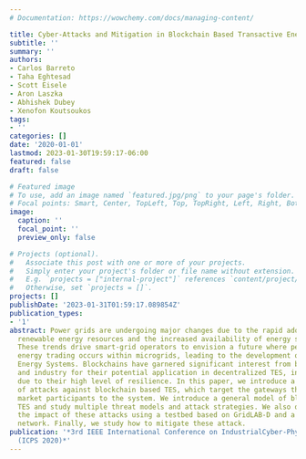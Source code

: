 ```yaml
---
# Documentation: https://wowchemy.com/docs/managing-content/

title: Cyber-Attacks and Mitigation in Blockchain Based Transactive Energy Systems
subtitle: ''
summary: ''
authors:
- Carlos Barreto
- Taha Eghtesad
- Scott Eisele
- Aron Laszka
- Abhishek Dubey
- Xenofon Koutsoukos
tags:
- ''
categories: []
date: '2020-01-01'
lastmod: 2023-01-30T19:59:17-06:00
featured: false
draft: false

# Featured image
# To use, add an image named `featured.jpg/png` to your page's folder.
# Focal points: Smart, Center, TopLeft, Top, TopRight, Left, Right, BottomLeft, Bottom, BottomRight.
image:
  caption: ''
  focal_point: ''
  preview_only: false

# Projects (optional).
#   Associate this post with one or more of your projects.
#   Simply enter your project's folder or file name without extension.
#   E.g. `projects = ["internal-project"]` references `content/project/deep-learning/index.md`.
#   Otherwise, set `projects = []`.
projects: []
publishDate: '2023-01-31T01:59:17.089854Z'
publication_types:
- '1'
abstract: Power grids are undergoing major changes due to the rapid adoption of intermittent
  renewable energy resources and the increased availability of energy storage devices.
  These trends drive smart-grid operators to envision a future where peer-to-peer
  energy trading occurs within microgrids, leading to the development of Transactive
  Energy Systems. Blockchains have garnered significant interest from both academia
  and industry for their potential application in decentralized TES, in large part
  due to their high level of resilience. In this paper, we introduce a novel class
  of attacks against blockchain based TES, which target the gateways that connect
  market participants to the system. We introduce a general model of blockchain based
  TES and study multiple threat models and attack strategies. We also demonstrate
  the impact of these attacks using a testbed based on GridLAB-D and a private Ethereum
  network. Finally, we study how to mitigate these attack.
publication: '*3rd IEEE International Conference on IndustrialCyber-Physical Systems
  (ICPS 2020)*'
---
```

